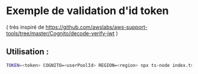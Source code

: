# Exemple de validation d'id token

( très inspiré de https://github.com/awslabs/aws-support-tools/tree/master/Cognito/decode-verify-jwt )

## Utilisation :

```bash
TOKEN=<token> COGNITO=<userPoolId> REGION=<region> npx ts-node index.ts
```

